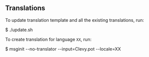 
Translations
------------

To update translation template and all the existing translations, run:

$ ./update.sh

To create translation for language `XX`, run:

$ msginit  --no-translator  --input=Clevy.pot  --locale=XX
